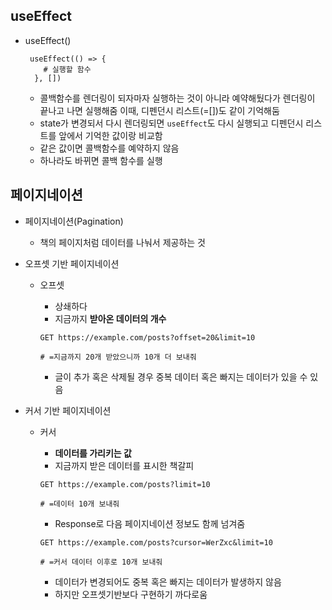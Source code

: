 ## useEffect

+ useEffect()
  
  ```
   useEffect(() => {
      # 실행할 함수
    }, [])
  ```
  
  + 콜백함수를 렌더링이 되자마자 실행하는 것이 아니라 예약해뒀다가 렌더링이 끝나고 나면 실행해줌 이때, 디펜던시 리스트(=[])도 같이 기억해둠
  + state가 변경되서 다시 렌더링되면 `useEffect`도 다시 실행되고 디펜던시 리스트를 앞에서 기억한 값이랑 비교함
  + 같은 값이면 콜백함수를 예약하지 않음
  + 하나라도 바뀌면 콜백 함수를 실행

## 페이지네이션

+ 페이지네이션(Pagination)
  
  + 책의 페이지처럼 데이터를 나눠서 제공하는 것

+ 오프셋 기반 페이지네이션
  
  + 오프셋
    
    + 상쇄하다
    + 지금까지 **받아온 데이터의 개수**
    
    ```
    GET https://example.com/posts?offset=20&limit=10
    
    # =지금까지 20개 받았으니까 10개 더 보내줘
    ```
    
    + 글이 추가 혹은 삭제될 경우 중복 데이터 혹은 빠지는 데이터가 있을 수 있음

+ 커서 기반 페이지네이션
  
  + 커서
    
    + **데이터를 가리키는 값**
    + 지금까지 받은 데이터를 표시한 책갈피
    
    ```
    GET https://example.com/posts?limit=10
    
    # =데이터 10개 보내줘
    ```
    
    + Response로 다음 페이지네이션 정보도 함께 넘겨줌
    
    ```
    GET https://example.com/posts?cursor=WerZxc&limit=10
    
    # =커서 데이터 이후로 10개 보내줘
    ```
    
    + 데이터가 변경되어도 중복 혹은 빠지는 데이터가 발생하지 않음
    + 하지만 오프셋기반보다 구현하기 까다로움